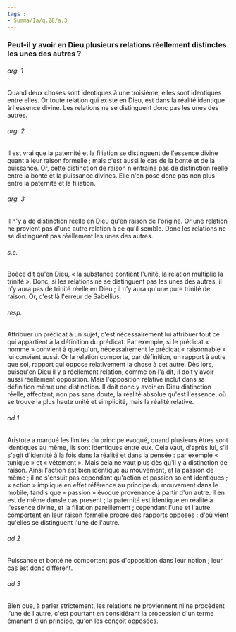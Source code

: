 ```yaml
---
tags : 
- Summa/Ia/q.28/a.3
---
```


### Peut-il y avoir en Dieu plusieurs relations réellement distinctes les unes des autres ?

###### arg. 1
Quand deux choses sont identiques à une troisième, elles sont identiques entre elles. Or toute relation qui existe en Dieu, est dans la réalité identique à l'essence divine. Les relations ne se distinguent donc pas les unes des autres. 

###### arg. 2
Il est vrai que la paternité et la filiation se distinguent de l'essence divine quant à leur raison formelle ; mais c'est aussi le cas de la bonté et de la puissance. Or, cette distinction de raison n'entraîne pas de distinction réelle entre la bonté et la puissance divines. Elle n'en pose donc pas non plus entre la paternité et la filiation. 

###### arg. 3
Il n'y a de distinction réelle en Dieu qu'en raison de l'origine. Or une relation ne provient pas d'une autre relation à ce qu'il semble. Donc les relations ne se distinguent pas réellement les unes des autres. 

###### s.c.
Boèce dit qu'en Dieu, « la substance contient l'unité, la relation multiplie la trinité ». Donc, si les relations ne se distinguent pas les unes des autres, il n'y aura pas de trinité réelle en Dieu ; il n'y aura qu'une pure trinité de raison. Or, c'est là l'erreur de Sabellius. 

###### resp.
Attribuer un prédicat à un sujet, c'est nécessairement lui attribuer tout ce qui appartient à la définition du prédicat. Par exemple, si le prédicat « homme » convient à quelqu'un, nécessairement le prédicat « raisonnable » lui convient aussi. Or la relation comporte, par définition, un rapport à autre que soi, rapport qui oppose relativement la chose à cet autre. Dès lors, puisqu'en Dieu il y a réellement relation, comme on l'a dit, il doit y avoir aussi réellement opposition. Mais l'opposition relative inclut dans sa définition même une distinction. Il doit donc y avoir en Dieu distinction réelle, affectant, non pas sans doute, la réalité absolue qu'est l'essence, où se trouve la plus haute unité et simplicité, mais la réalité relative. 

###### ad 1
Aristote a marqué les limites du principe évoqué, quand plusieurs êtres sont identiques au même, ils sont identiques entre eux. Cela vaut, d'après lui, s'il s'agit d'identité à la fois dans la réalité et dans la pensée : par exemple « tunique » et « vêtement ». Mais cela ne vaut plus dès qu'il y a distinction de raison. Ainsi l'action est bien identique au mouvement, et la passion de même ; il ne s'ensuit pas cependant qu'action et passion soient identiques ; « action » implique en effet référence au principe du mouvement dans le mobile, tandis que « passion » évoque provenance à partir d'un autre. Il en est de même dansle cas present ; la paternité est identique en réalité à l'essence divine, et la filiation pareillement ; cependant l'une et l'autre comportent en leur raison formelle propre des rapports opposés : d'où vient qu'elles se distinguent l'une de l'autre. 

###### ad 2
Puissance et bonté ne comportent pas d'opposition dans leur notion ; leur cas est donc différent. 

###### ad 3
Bien que, à parler strictement, les relations ne proviennent ni ne procèdent l'une de l'autre, c'est pourtant en considérant la procession d'un terme émanant d'un principe, qu'on les conçoit opposées. 



